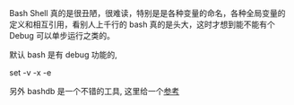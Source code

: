
Bash Shell 真的是很丑陋，很难读，特别是是各种变量的命名，各种全局变量的定义和相互引用，看别人上千行的 bash 真的是头大，这时才想到能不能有个 Debug 可以单步运行之类的。

默认 bash 是有 debug 功能的, 

set -v -x -e 

另外 bashdb 是一个不错的工具, 这里给一个[参考](https://blog.csdn.net/qq_44643189/article/details/125242303)
